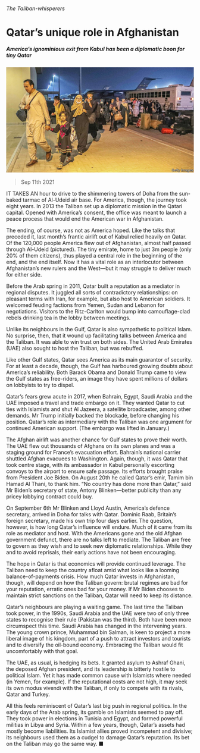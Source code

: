 ###### The Taliban-whisperers

# Qatar’s unique role in Afghanistan 

##### America’s ignominious exit from Kabul has been a diplomatic boon for tiny Qatar 

![image](images/20210911_MAP002_0.jpg) 

> Sep 11th 2021 

IT TAKES AN hour to drive to the shimmering towers of Doha from the sun-baked tarmac of Al-Udeid air base. For America, though, the journey took eight years. In 2013 the Taliban set up a diplomatic mission in the Qatari capital. Opened with America’s consent, the office was meant to launch a peace process that would end the American war in Afghanistan.

The ending, of course, was not as America hoped. Like the talks that preceded it, last month’s frantic airlift out of Kabul relied heavily on Qatar. Of the 120,000 people America flew out of Afghanistan, almost half passed through Al-Udeid (pictured). The tiny emirate, home to just 3m people (only 20% of them citizens), thus played a central role in the beginning of the end, and the end itself. Now it has a vital role as an interlocutor between Afghanistan’s new rulers and the West—but it may struggle to deliver much for either side.


Before the Arab spring in 2011, Qatar built a reputation as a mediator in regional disputes. It juggled all sorts of contradictory relationships: on pleasant terms with Iran, for example, but also host to American soldiers. It welcomed feuding factions from Yemen, Sudan and Lebanon for negotiations. Visitors to the Ritz-Carlton would bump into camouflage-clad rebels drinking tea in the lobby between meetings.

Unlike its neighbours in the Gulf, Qatar is also sympathetic to political Islam. No surprise, then, that it wound up facilitating talks between America and the Taliban. It was able to win trust on both sides. The United Arab Emirates (UAE) also sought to host the Taliban, but was rebuffed.

Like other Gulf states, Qatar sees America as its main guarantor of security. For at least a decade, though, the Gulf has harboured growing doubts about America’s reliability. Both Barack Obama and Donald Trump came to view the Gulf states as free-riders, an image they have spent millions of dollars on lobbyists to try to dispel.

Qatar’s fears grew acute in 2017, when Bahrain, Egypt, Saudi Arabia and the UAE imposed a travel and trade embargo on it. They wanted Qatar to cut ties with Islamists and shut Al Jazeera, a satellite broadcaster, among other demands. Mr Trump initially backed the blockade, before changing his position. Qatar’s role as intermediary with the Taliban was one argument for continued American support. (The embargo was lifted in January.)

The Afghan airlift was another chance for Gulf states to prove their worth. The UAE flew out thousands of Afghans on its own planes and was a staging ground for France’s evacuation effort. Bahrain’s national carrier shuttled Afghan evacuees to Washington. Again, though, it was Qatar that took centre stage, with its ambassador in Kabul personally escorting convoys to the airport to ensure safe passage. Its efforts brought praise from President Joe Biden. On August 20th he called Qatar’s emir, Tamim bin Hamad Al Thani, to thank him. “No country has done more than Qatar,” said Mr Biden’s secretary of state, Antony Blinken—better publicity than any pricey lobbying contract could buy.

On September 6th Mr Blinken and Lloyd Austin, America’s defence secretary, arrived in Doha for talks with Qatar. Dominic Raab, Britain’s foreign secretary, made his own trip four days earlier. The question, however, is how long Qatar’s influence will endure. Much of it came from its role as mediator and host. With the Americans gone and the old Afghan government defunct, there are no talks left to mediate. The Taliban are free to govern as they wish and to seek new diplomatic relationships. While they  and to avoid reprisals, their early actions have not been encouraging.

The hope in Qatar is that economics will provide continued leverage. The Taliban need to keep the country afloat amid what looks like a looming balance-of-payments crisis. How much Qatar invests in Afghanistan, though, will depend on how the Taliban govern: brutal regimes are bad for your reputation, erratic ones bad for your money. If Mr Biden chooses to maintain strict sanctions on the Taliban, Qatar will need to keep its distance.

Qatar’s neighbours are playing a waiting game. The last time the Taliban took power, in the 1990s, Saudi Arabia and the UAE were two of only three states to recognise their rule (Pakistan was the third). Both have been more circumspect this time. Saudi Arabia has changed in the intervening years. The young crown prince, Muhammad bin Salman, is keen to project a more liberal image of his kingdom, part of a push to attract investors and tourists and to diversify the oil-bound economy. Embracing the Taliban would fit uncomfortably with that goal.

The UAE, as usual, is hedging its bets. It granted asylum to Ashraf Ghani, the deposed Afghan president, and its leadership is bitterly hostile to political Islam. Yet it has made common cause with Islamists where needed (in Yemen, for example). If the reputational costs are not high, it may seek its own modus vivendi with the Taliban, if only to compete with its rivals, Qatar and Turkey.

All this feels reminiscent of Qatar’s last big push in regional politics. In the early days of the Arab spring, its gamble on Islamists seemed to pay off. They took power in elections in Tunisia and Egypt, and formed powerful militias in Libya and Syria. Within a few years, though, Qatar’s assets had mostly become liabilities. Its Islamist allies proved incompetent and divisive; its neighbours used them as a cudgel to damage Qatar’s reputation. Its bet on the Taliban may go the same way. ■

